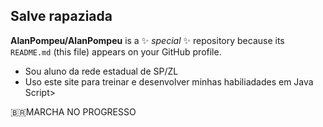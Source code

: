 ## Salve rapaziada


**AlanPompeu/AlanPompeu** is a ✨ _special_ ✨ repository because its `README.md` (this file) appears on your GitHub profile.

- Sou aluno da rede estadual de SP/ZL
- Uso este site para treinar e desenvolver minhas habiliadades em Java Script>

🇧🇷MARCHA NO PROGRESSO

